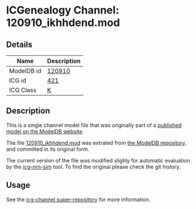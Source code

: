 # ICGenealogy Channel: 120910\_ikhhdend.mod

## Details

Name | Description
---- | -----------
ModelDB id | [120910](http://senselab.med.yale.edu/ModelDB/ShowModel.cshtml?model=120910)
ICG id | [421](http://icg.neurotheory.ox.ac.uk/channels/1/421)
ICG Class | [K](http://icg.neurotheory.ox.ac.uk/channels/1)

## Description

This is a single channel model file that was originally part of a [published model on the ModelDB website](http://senselab.med.yale.edu/ModelDB/ShowModel.cshtml?model=120910).


The file [120910\_ikhhdend.mod](120910_ikhhdend.mod) was extrated from [the ModelDB repository](http://senselab.med.yale.edu/ModelDB/ShowModel.cshtml?model=120910), and committed in its original form.

The current version of the file was modified slighly for automatic evaluation by the [icg-nrn-sim](https://github.com/icgenealogy/icg-nrn-sim) tool. To find the original please check the git history.


## Usage

See the [icg-channel super-repository](https://github.com/icgenealogy/icg-channels) for more information.
